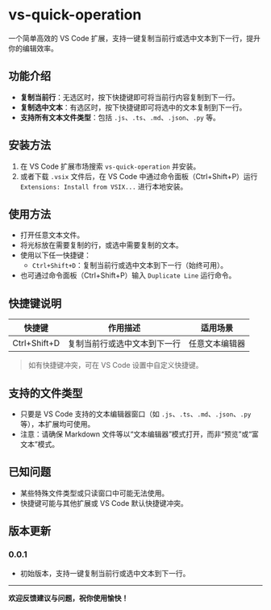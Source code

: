 # vs-quick-operation

一个简单高效的 VS Code 扩展，支持一键复制当前行或选中文本到下一行，提升你的编辑效率。

## 功能介绍

- **复制当前行**：无选区时，按下快捷键即可将当前行内容复制到下一行。
- **复制选中文本**：有选区时，按下快捷键即可将选中的文本复制到下一行。
- **支持所有文本文件类型**：包括 `.js`、`.ts`、`.md`、`.json`、`.py` 等。

## 安装方法

1. 在 VS Code 扩展市场搜索 `vs-quick-operation` 并安装。
2. 或者下载 `.vsix` 文件后，在 VS Code 中通过命令面板（Ctrl+Shift+P）运行 `Extensions: Install from VSIX...` 进行本地安装。

## 使用方法

- 打开任意文本文件。
- 将光标放在需要复制的行，或选中需要复制的文本。
- 使用以下任一快捷键：
  - `Ctrl+Shift+D`：复制当前行或选中文本到下一行（始终可用）。
- 也可通过命令面板（Ctrl+Shift+P）输入 `Duplicate Line` 运行命令。

## 快捷键说明

| 快捷键       | 作用描述                     | 适用场景       |
| ------------ | ---------------------------- | -------------- |
| Ctrl+Shift+D | 复制当前行或选中文本到下一行 | 任意文本编辑器 |

> 如有快捷键冲突，可在 VS Code 设置中自定义快捷键。

## 支持的文件类型

- 只要是 VS Code 支持的文本编辑器窗口（如 `.js`、`.ts`、`.md`、`.json`、`.py` 等），本扩展均可使用。
- 注意：请确保 Markdown 文件等以“文本编辑器”模式打开，而非“预览”或“富文本”模式。

## 已知问题

- 某些特殊文件类型或只读窗口中可能无法使用。
- 快捷键可能与其他扩展或 VS Code 默认快捷键冲突。

## 版本更新

### 0.0.1
- 初始版本，支持一键复制当前行或选中文本到下一行。

---

**欢迎反馈建议与问题，祝你使用愉快！**
